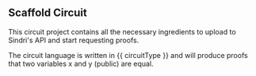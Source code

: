 ## Scaffold Circuit

This circuit project contains all the necessary ingredients to upload to Sindri's API and start requesting proofs. 

The circuit language is written in {{ circuitType }} and will produce proofs that two variables x and y (public) are equal.  

